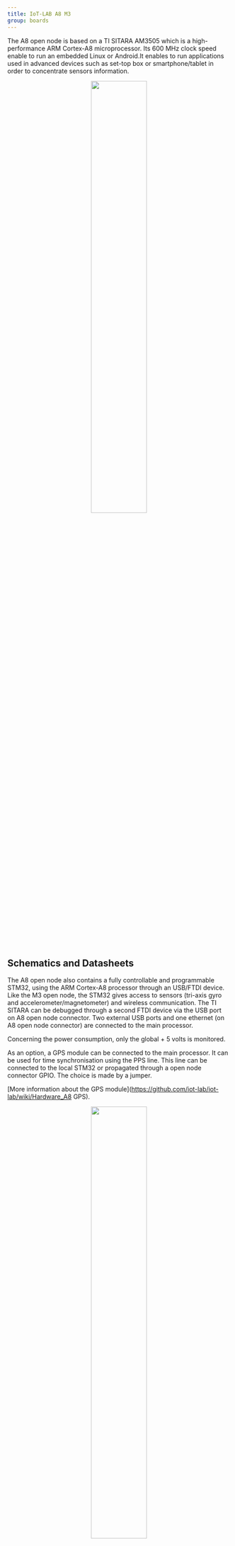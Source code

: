 ```yaml
---
title: IoT-LAB A8 M3
group: boards
---
```


The A8 open node is based on a TI SITARA AM3505 which is a high-performance ARM Cortex-A8 microprocessor. Its 600 MHz clock speed enable to run an embedded Linux or Android.It enables to run applications used in advanced devices such as set-top box or smartphone/tablet in order to concentrate sensors information. 

<div style="text-align:center">
<img src="{{ '/assets/images/docs/boards/a8/' | relative_url}}archiopena8.png" style="width:50%;"/>
</div>

## Schematics and Datasheets

The A8 open node also contains a fully controllable and programmable STM32, using the ARM Cortex-A8 processor through an USB/FTDI device. Like the M3 open node, the STM32 gives access to sensors (tri-axis gyro and accelerometer/magnetometer) and wireless communication. The TI SITARA can be debugged through a second FTDI device via the USB port on A8 open node connector. Two external USB ports and one ethernet (on A8 open node connector) are connected to the main processor.

Concerning the power consumption, only the global + 5 volts is monitored.

As an option, a GPS module can be connected to the main processor. It can be used for time synchronisation using the PPS line. This line can be connected to the local STM32 or propagated through a open node connector GPIO. The choice is made by a jumper. 

[More information about the GPS module](https://github.com/iot-lab/iot-lab/wiki/Hardware_A8 GPS).

<div style="text-align:center">
<img src="{{ '/assets/images/docs/boards/a8/' | relative_url}}a8opennode.png" style="width:50%;"/>
</div>

 Main hardware components contained in this node are :

  * A Variscite [VAR-SOM-AM35 CPU](http://www.variscite.com/products/system-on-module-som/cortex-a8/var-som-am35-cpu-ti-am3517-am3505) which a high performance System On Module.
    * It is a board of the shell based on a [TI SITARA AM3505](http://www.ti.com/product/am3505) (600 Mhz, 256 MB)
  * A “co-microcontroller” based on [STM32F103REY](http://www.st.com/web/catalog/mmc/FM141/SC1169/SS1031/LN1565/PF164485) (72 MHz, 32bits, 64kB RAM) which controls :
    * Radio interface 2.4 GHz [AT86RF231](http://www.atmel.com/images/doc8111.pdf)
    * Tri-axis accelerometer/magnetometer [L3G4200D](http://www.st.com/web/catalog/sense_power/FM89/SC1288/PF250373)
    * Tri-axis gyrometer [LSM303DLHC](http://www.st.com/web/catalog/sense_power/FM89/SC1449/PF251940)
    * A USB device [FTDI2232H](http://www.ftdichip.com/Products/ICs/FT2232H.htm) to control UART and JTAG
  * Three LEDs (green, red, orange)
  * 3,7 V [LIPO battery](http://www.gmbattery.com/Datasheet/LIPO/LIPO-063040.pdf) (600 mAh)

Options
   * [[A8-GPS|Hardware_A8 GPS]]: A GPS device [MAX-6Q](https://www.u-blox.com/en/product/max-6-series)

The complete schematics are available [here](http://github.com/iot-lab/iot-lab/wiki/Docs/opena8-schematics.pdf).

## GPS

Some iot-lab nodes are equipped with a A8 open node with
the GPS option:

 * 165 nodes on Saclay site (all open-a8 nodes)
 * 32 nodes on Grenoble site ([open-a8 list](https://github.com/iot-lab/iot-lab/wiki/Hardware_GPS_Gre))

Both sites are equipped with an internal repeater GPS
antenna. The GPS signal reception on each node allows using the GPS clock
as a precise time synchronization mechanism. 

### Hardware

* The board GPS receiver is the [MAX-6Q](https://www.u-blox.com/en/product/max-6-series)
* The indoor GPS repeater is the [Hanger Re-Radiating Kit - HNRRKIT](https://www.gpsnetworking.com/products/hnrrkit) (Used in Grenoble)

### Usage for timing

The M3 control node and the A8-M3 associated to the A8 open node can read
by interruption the GPS PPS (Pulse Per Second) signal. This PPS
acquisition can be used to counterbalance the clock M3 drift very accurately each
second.

This local precise A8-M3 timer can be initialized by Open A8 NTP time (Network Time Protocol) through the uart link, or by using the control node unix time through the i2c link.

### Example
An example is provided allowing a [GPS Synced Sniffer on A8 open-nodes](https://github.com/iot-lab/openlab/blob/master/appli/iotlab_examples/gps_synced_sniffer/README.md). It used open-a8 nodes GPS to precisely time sniffed radio packet.


The hardware architecture diagram :

<div style="text-align:center">
<img src="{{ '/assets/images/docs/boards/a8/' | relative_url}}libtimesynchro.png" style="width:50%;"/>
</div>

## Bugs

